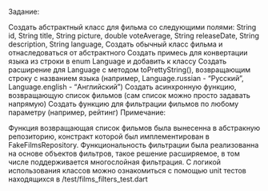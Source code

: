 Задание:

Создать абстрактный класс для фильма со следующими полями: String id, String title, String picture, double voteAverage, String releaseDate, String description, String language,
Создать обычный класс фильма и отнаследоваться от абстрактного
Создать примесь для конвертации языка из строки в enum Language и добавить к классу
Создать расширение для Language с методом toPrettyString(), возвращающим строку с названием языка (например, Language.russian - “Русский”, Language.english - “Английский”)
Создать асинхронную функцию, возвращающую список фильмов (сам список можно просто задавать напрямую)
Создать функцию для фильтрации фильмов по любому параметру (например, рейтинг)
Примечание:

Функция возвращающая список фильмов была вынесенна в абстракную репозиторию, констракт которой был имплементирован в FakeFilmsRepository.
Функциональность фильтрации была реализованна на основе объектов фильтров, такое решение расширяемое, в том числе поддерживается многослойная фильтрация. С логикой использования классов можно ознакомиться с помощью unit тестов находящихся в /test/films_filters_test.dart
